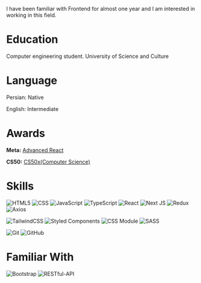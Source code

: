 I have been familiar with Frontend for almost one year and I am interested in working in this field.

# Education
Computer engineering student. University of Science and Culture

# Language
Persian: Native

English: Intermediate

# Awards
**Meta:** [Advanced React](https://www.coursera.org/account/accomplishments/certificate/WD28HWUH86JL)

**CS50:** [CS50x(Computer Science)](https://cs50.harvard.edu/certificates/1715a67e-408b-4d74-abc5-fa67ae67613f)


# Skills
![HTML5](https://img.shields.io/badge/html5-%23E34F26.svg?style=for-the-badge&logo=html5&logoColor=white)
![CSS](https://img.shields.io/badge/css-%231572B6.svg?style=for-the-badge&logo=css3&logoColor=white)
![JavaScript](https://img.shields.io/badge/javascript-%23323330.svg?style=for-the-badge&logo=javascript&logoColor=%23F7DF1E)
![TypeScript](https://img.shields.io/badge/typescript-%23007ACC.svg?style=for-the-badge&logo=typescript&logoColor=white)
![React](https://img.shields.io/badge/react-%2320232a.svg?style=for-the-badge&logo=react&logoColor=%2361DAFB)
![Next JS](https://img.shields.io/badge/Next-black?style=for-the-badge&logo=next.js&logoColor=white)
![Redux](https://img.shields.io/badge/redux-%23593d88.svg?style=for-the-badge&logo=redux&logoColor=white)
![Axios](https://img.shields.io/badge/AXIOS-red.svg?style=for-the-badge&logo=axios&logoColor=white)


![TailwindCSS](https://img.shields.io/badge/tailwindcss-%2338B2AC.svg?style=for-the-badge&logo=tailwind-css&logoColor=white)
![Styled Components](https://img.shields.io/badge/styled--components-DB7093?style=for-the-badge&logo=styled-components&logoColor=white)
![CSS Module](https://img.shields.io/badge/css%20modules-white?style=for-the-badge&logo=css%20modules&logoColor=blue)
![SASS](https://img.shields.io/badge/SASS-hotpink.svg?style=for-the-badge&logo=SASS&logoColor=white)


![Git](https://img.shields.io/badge/git-%23F05033.svg?style=for-the-badge&logo=git&logoColor=white)
![GitHub](https://img.shields.io/badge/github-%23121011.svg?style=for-the-badge&logo=github&logoColor=white)

# Familiar With
![Bootstrap](https://img.shields.io/badge/bootstrap-%238511FA.svg?style=for-the-badge&logo=bootstrap&logoColor=white)
![RESTful-API](https://img.shields.io/badge/RESTful--API-%20red?style=for-the-badge)

